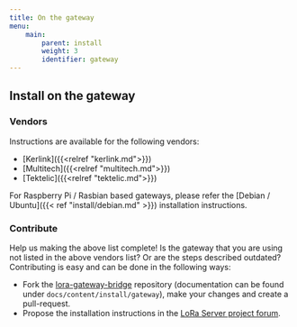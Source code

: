 ```yaml
---
title: On the gateway
menu:
    main:
        parent: install
        weight: 3
        identifier: gateway
---
```


## Install on the gateway

### Vendors

Instructions are available for the following vendors:

* [Kerlink]({{<relref "kerlink.md">}})
* [Multitech]({{<relref "multitech.md">}})
* [Tektelic]({{<relref "tektelic.md">}})

For Raspberry Pi / Rasbian based gateways, please refer the
[Debian / Ubuntu]({{< ref "install/debian.md" >}}) installation instructions.

### Contribute

Help us making the above list complete! Is the gateway that you are using not
listed in the above vendors list? Or are the steps described outdated?
Contributing is easy and can be done in the following ways:

* Fork the [lora-gateway-bridge](https://github.com/brocaar/lora-gateway-bridge)
  repository (documentation can be found under `docs/content/install/gateway`),
  make your changes and create a pull-request.
* Propose the installation instructions in the [LoRa Server project forum](https://forum.loraserver.io).
